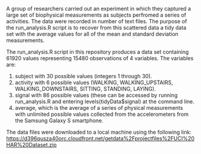 A group of researchers carried out an experiment in which they captured a large set of biophysical measurements as 
subjects perfromed a series of activities. The data were recorded in number of text files. The purpose of the 
run_analysis.R script is to recover from this scattered data a tidy data set with the average values for all of 
the mean and standard deviation measurements. 

The run_analysis.R script in this repository produces a data set containing 61920 values representing 15480 observations 
of 4 variables. The variables are:
  1. subject with 30 possible values (integers 1 through 30).
  2. activity with 6 possible values (WALKING, WALKING_UPSTAIRS, WALKING_DOWNSTAIRS, SITTING, STANDING, LAYING).
  3. signal with 86 possible values (these can be accessed by running run_analysis.R and entering levels(tidyData$signal)
      at the command line.
  4. average, which is the average of a series of physical measurements with unlimited possible values collected from the
      accelerometers from the Samsung Galaxy S smartphone.

The data files were downloaded to a local machine using the following link:
  https://d396qusza40orc.cloudfront.net/getdata%2Fprojectfiles%2FUCI%20HAR%20Dataset.zip

